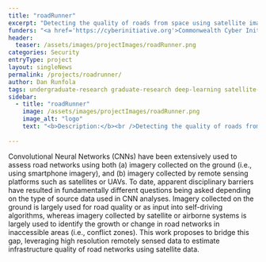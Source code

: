 ```yaml
---
title: "roadRunner"
excerpt: "Detecting the quality of roads from space using satellite imagery and deep learning."
funders: "<a href='https://cyberinitiative.org'>Commonwealth Cyber Initiative</a>"
header:
  teaser: /assets/images/projectImages/roadRunner.png
categories: Security
entryType: project
layout: singleNews
permalink: /projects/roadrunner/
author: Dan Runfola
tags: undergraduate-research graduate-research deep-learning satellite-imagery
sidebar:
  - title: "roadRunner"
    image: /assets/images/projectImages/roadRunner.png
    image_alt: "logo"
    text: "<b>Description:</b><br />Detecting the quality of roads from space using satellite imagery and deep learning.<br /><b>Timeline:</b><br />Summer 2019 to Summer 2021<br /><b>People:</b><br />Dan, Ethan, Heather, Joe"
  
---
```


Convolutional Neural Networks (CNNs) have been extensively used to assess road networks using both (a) imagery collected on the ground (i.e., using smartphone imagery), and (b) imagery collected by remote sensing platforms such as satellites or UAVs.  To date, apparent disciplinary barriers have resulted in fundamentally different questions being asked depending on the type of source data used in CNN analyses.  Imagery collected on the ground is largely used for road quality or as input into self-driving algorithms, whereas imagery collected by satellite or airborne systems is largely used to identify the growth or change in road networks in inaccessible areas (i.e., conflict zones).  This work proposes to bridge this gap, leveraging high resolution remotely sensed data to estimate infrastructure quality of road networks using satellite data.